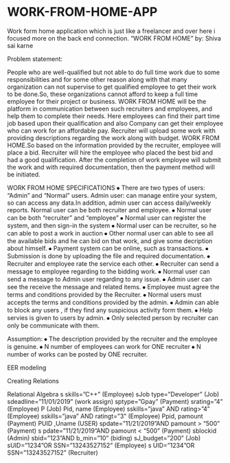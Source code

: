 # WORK-FROM-HOME-APP
Work form home application which is just like a freelancer and over here i focused more on the back end connection.
               “WORK FROM HOME” 
			 	by: Shiva sai karne 					

Problem statement:

People who are well-qualified but not able to do full time work due to some responsibilities and for some other reason along with that many organization can not supervise to get qualified employee to get their work to be done.So, these organizations cannot afford to keep a full time employee for their project or business.
WORK FROM HOME will be the platform in communication between such recruiters and employees, and help them to complete their needs. Here employees can find their part time job based upon their qualification and also Company can get their employee who can work for an affordable pay. Recruiter will upload some work with providing descriptions regarding the work along with budget. WORK FROM HOME.So based on the information provided by the recruiter, employee will place a bid. Recruiter will hire the employee who placed the best bid and had a good qualification. After the completion of work employee will submit the work and with required documentation, then the payment method will be initiated.

WORK FROM HOME SPECIFICATIONS
⦁	There are two types of users: “Admin” and “Normal” users.
Admin user: can manage entire your system, so can access any data.In addition, admin user can access daily/weekly reports.
Normal user can be both recruiter and employee.
⦁	Normal user can be both “recruiter” and “employee” 
⦁	Normal user can register the system, and then sign-in the system 
⦁	Normal user can be recruiter, so he can able to post a work in auction
⦁	Other normal user can able to see all the available bids and he can bid on that work, and give some decription about himself.
⦁	Payment system can be online, such as transactions. 
⦁	Submission is done by uploading the file and required documentation.
⦁	Recruiter and employee rate the service each other.
⦁	Recruiter can send a message to employee regarding to the bidding work. 
⦁	Normal user can send a message to Admin user regarding to any issue. 
⦁	Admin user can see the receive the message and related items.
⦁	Employee must agree the terms and conditions provided by the Recruiter.
⦁	Normal users must accepts the terms and conditions provided by the admin.
⦁	Admin can able to block any users , if they find any suspicious activity form them.
⦁	Help servies is given to users by admin.
⦁	Only selected person by recruiter can only be communicate with them.

Assumption: 
⦁	The description provided by the recruiter and the employee is genuine.
⦁	N number of employees can work for ONE recruiter
⦁	N number of works can be posted by ONE recruiter.


EER modeling
 
Creating Relations


Relational Algebra
s skills=”C++” (Employee)
sJob type=”Developer” (Job)
sdeadline=”11/01/2019” (work assign)
sptype=”Gpay” (Payment)
srating=”4” (Employee)
P (Job)
Pid, name (Employee)
sskills=”java” AND rating>”4” (Employee)
sskills=”java” AND ratingt=”3” (Employee)
Ppid, pamount (Payment)
PUID ,Uname (USER)
spdate=”11/21/2019”AND pamount > “500” (Payment)
s pdate=”11/21/2019”AND pamount < “500” (Payment)
sblockid (Admin)
sbid=”123”AND b_min=”10” (biding)
sJ_budget=”200”  (Job)
sUID=”1234”OR SSN=”13243527152” (Employee)
s UID=”1234”OR SSN=”13243527152” (Recruiter)
